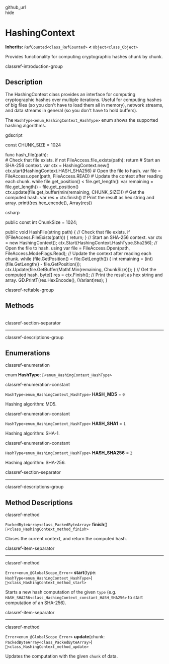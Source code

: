 github\_url  
hide

# HashingContext

**Inherits:** `RefCounted<class_RefCounted>` **&lt;**
`Object<class_Object>`

Provides functionality for computing cryptographic hashes chunk by
chunk.

classref-introduction-group

## Description

The HashingContext class provides an interface for computing
cryptographic hashes over multiple iterations. Useful for computing
hashes of big files (so you don't have to load them all in memory),
network streams, and data streams in general (so you don't have to hold
buffers).

The `HashType<enum_HashingContext_HashType>` enum shows the supported
hashing algorithms.

gdscript

const CHUNK\_SIZE = 1024

func hash\_file(path):  
\# Check that file exists. if not FileAccess.file\_exists(path): return
\# Start an SHA-256 context. var ctx = HashingContext.new()
ctx.start(HashingContext.HASH\_SHA256) \# Open the file to hash. var
file = FileAccess.open(path, FileAccess.READ) \# Update the context
after reading each chunk. while file.get\_position() &lt;
file.get\_length(): var remaining = file.get\_length() -
file.get\_position() ctx.update(file.get\_buffer(min(remaining,
CHUNK\_SIZE))) \# Get the computed hash. var res = ctx.finish() \# Print
the result as hex string and array. printt(res.hex\_encode(),
Array(res))

csharp

public const int ChunkSize = 1024;

public void HashFile(string path) { // Check that file exists. if
(!FileAccess.FileExists(path)) { return; } // Start an SHA-256 context.
var ctx = new HashingContext();
ctx.Start(HashingContext.HashType.Sha256); // Open the file to hash.
using var file = FileAccess.Open(path, FileAccess.ModeFlags.Read); //
Update the context after reading each chunk. while (file.GetPosition()
&lt; file.GetLength()) { int remaining = (int)(file.GetLength() -
file.GetPosition()); ctx.Update(file.GetBuffer(Mathf.Min(remaining,
ChunkSize))); } // Get the computed hash. byte\[\] res = ctx.Finish();
// Print the result as hex string and array. GD.PrintT(res.HexEncode(),
(Variant)res); }

classref-reftable-group

## Methods

<table>
<tbody>
<tr>
</tr>
<tr>
</tr>
<tr>
</tr>
</tbody>
</table>

classref-section-separator

------------------------------------------------------------------------

classref-descriptions-group

## Enumerations

classref-enumeration

enum **HashType**: `🔗<enum_HashingContext_HashType>`

classref-enumeration-constant

`HashType<enum_HashingContext_HashType>` **HASH\_MD5** = `0`

Hashing algorithm: MD5.

classref-enumeration-constant

`HashType<enum_HashingContext_HashType>` **HASH\_SHA1** = `1`

Hashing algorithm: SHA-1.

classref-enumeration-constant

`HashType<enum_HashingContext_HashType>` **HASH\_SHA256** = `2`

Hashing algorithm: SHA-256.

classref-section-separator

------------------------------------------------------------------------

classref-descriptions-group

## Method Descriptions

classref-method

`PackedByteArray<class_PackedByteArray>` **finish**()
`🔗<class_HashingContext_method_finish>`

Closes the current context, and return the computed hash.

classref-item-separator

------------------------------------------------------------------------

classref-method

`Error<enum_@GlobalScope_Error>` **start**(type:
`HashType<enum_HashingContext_HashType>`)
`🔗<class_HashingContext_method_start>`

Starts a new hash computation of the given `type` (e.g.
`HASH_SHA256<class_HashingContext_constant_HASH_SHA256>` to start
computation of an SHA-256).

classref-item-separator

------------------------------------------------------------------------

classref-method

`Error<enum_@GlobalScope_Error>` **update**(chunk:
`PackedByteArray<class_PackedByteArray>`)
`🔗<class_HashingContext_method_update>`

Updates the computation with the given `chunk` of data.
